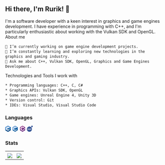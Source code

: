 ## Hi there, I'm Rurik! 👋
I'm a software developer with a keen interest in graphics and game engines development. I have experience in programming with C++, and I'm particularly enthusiastic about working with the Vulkan SDK and OpenGL.
About me

    🔭 I’m currently working on game engine development projects.
    🌱 I’m constantly learning and exploring new technologies in the graphics and gaming industry.
    💬 Ask me about C++, Vulkan SDK, OpenGL, Graphics and Game Engines Development.
Technologies and Tools I work with

    * Programming languages: C++, C, C#
    * Graphics APIs: Vulkan SDK, OpenGL
    * Game engines: Unreal Engine 4, Unity 3D
    * Version control: Git
    * IDEs: Visual Studio, Visual Studio Code

### Languages
<code><img height="20" alt="C++" src="https://github.com/TheAntag0nist/TheAntag0nist/blob/master/resources/cpp.svg"></code>
<code><img height="20" alt="C" src="https://github.com/TheAntag0nist/TheAntag0nist/blob/master/resources/c-original.svg"></code>
<code><img height="20" alt="C#" src="https://github.com/TheAntag0nist/TheAntag0nist/blob/master/resources/csharp.svg"></code>
<code><img height="20" alt="NASM" src="https://github.com/TheAntag0nist/TheAntag0nist/blob/master/resources/nasm.png"></code>

### Stats
<table>
  <tr>
    <th> 
      <a href="https://github.com/anuraghazra/github-readme-stats">
        <img align="center" src="https://github-readme-stats.vercel.app/api?username=TheAntag0nist&theme=dark&count_private=true"/>
      </a>
    </th>
    <th>
      <a href="https://github.com/anuraghazra/github-readme-stats">
        <img align="center" src="https://github-readme-stats.vercel.app/api/top-langs/?username=TheAntag0nist&theme=dark&layout=compact"/>
      </a>
    </th>
  </tr>
</table>
